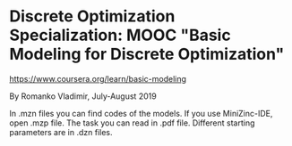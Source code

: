 # Discrete Optimization Specialization: MOOC "Basic Modeling for Discrete Optimization"
https://www.coursera.org/learn/basic-modeling

By Romanko Vladimir, July-August 2019  

In .mzn files you can find codes of the models. If you use MiniZinc-IDE, open .mzp file.
The task you can read in .pdf file.
Different starting parameters are in .dzn files.
